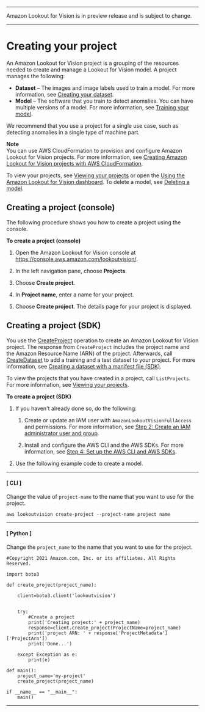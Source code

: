 --------

Amazon Lookout for Vision is in preview release and is subject to change\.

--------

# Creating your project<a name="model-create-project"></a>

An Amazon Lookout for Vision project is a grouping of the resources needed to create and manage a Lookout for Vision model\. A project manages the following:
+ **Dataset** – The images and image labels used to train a model\. For more information, see [Creating your dataset](model-create-dataset.md)\.
+ **Model** – The software that you train to detect anomalies\. You can have multiple versions of a model\. For more information, see [Training your model](model-train.md)\. 

We recommend that you use a project for a single use case, such as detecting anomalies in a single type of machine part\. 

**Note**  
You can use AWS CloudFormation to provision and configure Amazon Lookout for Vision projects\. For more information, see [Creating Amazon Lookout for Vision projects with AWS CloudFormation](creating-projects-with-cloudformation.md)\.

To view your projects, see [Viewing your projects](view-projects.md) or open the [Using the Amazon Lookout for Vision dashboard](dashboard.md)\. To delete a model, see [Deleting a model](delete-model.md)\. 

## Creating a project \(console\)<a name="create-project-console"></a>

The following procedure shows you how to create a project using the console\.

**To create a project \(console\)**

1. Open the Amazon Lookout for Vision console at [ https://console\.aws\.amazon\.com/lookoutvision/]( https://console.aws.amazon.com/lookoutvision/)\.

1. In the left navigation pane, choose **Projects**\.

1. Choose **Create project**\. 

1. In **Project name**, enter a name for your project\.

1. Choose **Create project**\. The details page for your project is displayed\.

## Creating a project \(SDK\)<a name="create-project-sdk"></a>

You use the [CreateProject](https://docs.aws.amazon.com/lookout-for-vision/latest/APIReference/API_CreateProject) operation to create an Amazon Lookout for Vision project\. The response from `CreateProject` includes the project name and the Amazon Resource Name \(ARN\) of the project\. Afterwards, call [CreateDataset](https://docs.aws.amazon.com/lookout-for-vision/latest/APIReference/API_CreateDataset) to add a training and a test dataset to your project\. For more information, see [Creating a dataset with a manifest file \(SDK\)](create-dataset-sdk.md)\. 

To view the projects that you have created in a project, call `ListProjects`\. For more information, see [Viewing your projects](view-projects.md)\. 

**To create a project \(SDK\)**

1. If you haven't already done so, do the following:

   1. Create or update an IAM user with `AmazonLookoutVisionFullAccess` and permissions\. For more information, see [Step 2: Create an IAM administrator user and group](su-account-user.md)\.

   1. Install and configure the AWS CLI and the AWS SDKs\. For more information, see [Step 4: Set up the AWS CLI and AWS SDKs](su-awscli-sdk.md)\.

1. Use the following example code to create a model\.

------
#### [ CLI ]

   Change the value of `project-name` to the name that you want to use for the project\.

   ```
   aws lookoutvision create-project --project-name project name
   ```

------
#### [ Python ]

   Change the `project_name` to the name that you want to use for the project\.

   ```
   #Copyright 2021 Amazon.com, Inc. or its affiliates. All Rights Reserved.
   
   import boto3
   
   def create_project(project_name):
   
       client=boto3.client('lookoutvision')
   
   
       try: 
           #Create a project
           print('Creating project:' + project_name)
           response=client.create_project(ProjectName=project_name)
           print('project ARN: ' + response['ProjectMetadata']['ProjectArn'])
           print('Done...')
       
       except Exception as e:
           print(e)
       
   def main():
       project_name='my-project'
       create_project(project_name)
   
   if __name__ == "__main__":
       main()
   ```

------